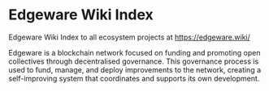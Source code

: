 # Edgeware Wiki Index

Edgeware Wiki Index to all ecosystem projects at https://edgeware.wiki/

Edgeware is a blockchain network focused on funding and promoting open collectives through decentralised governance. This governance process is used to fund, manage, and deploy improvements to the network, creating a self-improving system that coordinates and supports its own development.
